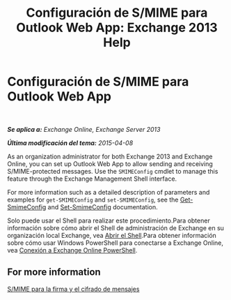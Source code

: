 ﻿---
title: 'Configuración de S/MIME para Outlook Web App: Exchange 2013 Help'
TOCTitle: Configuración de S/MIME para Outlook Web App
ms:assetid: c7dee22c-9b5b-425c-91a9-d093204ff84e
ms:mtpsurl: https://technet.microsoft.com/es-es/library/Dn626160(v=EXCHG.150)
ms:contentKeyID: 61212726
ms.date: 04/23/2018
mtps_version: v=EXCHG.150
ms.translationtype: HT
---

# Configuración de S/MIME para Outlook Web App

 

_**Se aplica a:** Exchange Online, Exchange Server 2013_

_**Última modificación del tema:** 2015-04-08_

As an organization administrator for both Exchange 2013 and Exchange Online, you can set up Outlook Web App to allow sending and receiving S/MIME-protected messages. Use the `SMIMEConfig` cmdlet to manage this feature through the Exchange Management Shell interface.

For more information such as a detailed description of parameters and examples for `get-SMIMEConfig` and `set-SMIMEConfig`, see the [Get-SmimeConfig](https://technet.microsoft.com/es-es/library/dn554257\(v=exchg.150\)) and [Set-SmimeConfig](https://technet.microsoft.com/es-es/library/dn554259\(v=exchg.150\)) documentation.

Solo puede usar el Shell para realizar este procedimiento.Para obtener información sobre cómo abrir el Shell de administración de Exchange en su organización local Exchange, vea [Abrir el Shell](https://technet.microsoft.com/es-es/library/dd638134\(v=exchg.150\)).Para obtener información sobre cómo usar Windows PowerShell para conectarse a Exchange Online, vea [Conexión a Exchange Online PowerShell](https://go.microsoft.com/fwlink/p/?linkid=396554).

## For more information

[S/MIME para la firma y el cifrado de mensajes](s-mime-for-message-signing-and-encryption-exchange-2013-help.md)

